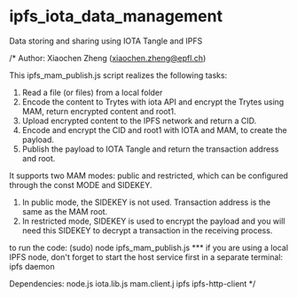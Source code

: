 # ipfs_iota_data_management
Data storing and sharing using IOTA Tangle and IPFS

/*
Author: Xiaochen Zheng (xiaochen.zheng@epfl.ch)

This ipfs_mam_publish.js script realizes the following tasks:
1) Read a file (or files) from a local folder
2) Encode the content to Trytes with iota API and encrypt the Trytes using MAM, return encrypted content and root1.
3) Upload encrypted content to the IPFS network and return a CID.
4) Encode and encrypt the CID and root1 with IOTA and MAM, to create the payload.
5) Publish the payload to IOTA Tangle and return the transaction address and root.

It supports two MAM modes: public and restricted, which can be configured through the const MODE and SIDEKEY.
1)  In public mode, the SIDEKEY is not used. Transaction address is the same as the MAM root.
2)  In restricted mode, SIDEKEY is used to encrypt the payload and you will need this SIDEKEY to decrypt a transaction in the receiving process.

to run the code: (sudo) node ipfs_mam_publish.js
*** if you are using a local IPFS node, don't forget to start the host service first in a separate terminal: ipfs daemon 

Dependencies:
node.js
iota.lib.js
mam.client.j
ipfs
ipfs-http-client
*/
